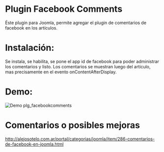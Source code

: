 # Plugin Facebook Comments
Éste plugin para Joomla, permite agregar el plugin de comentarios de facebook en los artículos. 

# Instalación:
Se instala, se habilita, se pone el app id de facebook para poder administrar los comentarios y listo. Los comentarios se muestran luego del artículo, mas precisamente en el evento onContentAfterDisplay.

# Demo:
![Demo plg_facebookcomments](http://alejosotelo.com.ar/portal/images/plg_facebookcomments.jpg)

# Comentarios o posibles mejoras
http://alejosotelo.com.ar/portal/categorias/joomla/item/286-comentarios-de-facebook-en-joomla.html
